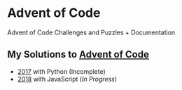# Advent of Code
Advent of Code Challenges and Puzzles + Documentation

## My Solutions to [Advent of Code](http://adventofcode.com/)

- [2017](2017) with Python (Incomplete)
- [2018](2018) with JavaScript (*In Progress*)
